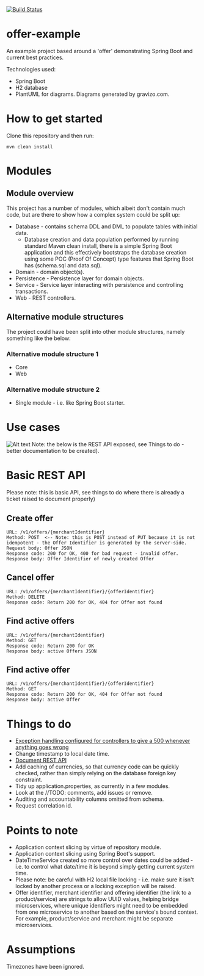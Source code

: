 [![Build Status](https://travis-ci.com/halljon/offer-example.svg?branch=master)](https://travis-ci.com/halljon/offer-example)

# offer-example
An example project based around a 'offer' demonstrating Spring Boot and current best practices.

Technologies used:
* Spring Boot
* H2 database
* PlantUML for diagrams.  Diagrams generated by gravizo.com.

# How to get started
Clone this repository and then run:

`mvn clean install`

# Modules

## Module overview
This project has a number of modules, which albeit don't contain much code, but are there to show how a complex system could be split up:

* Database - contains schema DDL and DML to populate tables with initial data.
    * Database creation and data population performed by running standard Maven clean install, there is a simple Spring Boot application and this effectively bootstraps the database creation using some POC (Proof Of Concept) type features that Spring Boot has (schema.sql and data.sql).
* Domain - domain object(s).
* Persistence - Persistence layer for domain objects.
* Service - Service layer interacting with persistence and controlling transactions.
* Web - REST controllers.

## Alternative module structures
The project could have been split into other module structures, namely something like the below:

### Alternative module structure 1
* Core
* Web

### Alternative module structure 2
* Single module - i.e. like Spring Boot starter.


# Use cases
![Alt text](https://g.gravizo.com/source/svg?https://raw.githubusercontent.com/halljon/offer-example/master/docs/use-case-overview.plantuml)
Note: the below is the REST API exposed, see Things to do - better documentation to be created).

# Basic REST API
Please note: this is basic API, see things to do where there is already a ticket raised to document properly)

## Create offer
```
URL: /v1/offers/{merchantIdentifier}
Method: POST  <-- Note: this is POST instead of PUT because it is not idempotent - the Offer Identifier is generated by the server-side.
Request body: Offer JSON
Response code: 200 for OK, 400 for bad request - invalid offer.
Response body: Offer Identifier of newly created Offer
```

## Cancel offer
```
URL: /v1/offers/{merchantIdentifier}/{offerIdentifier}  
Method: DELETE  
Response code: Return 200 for OK, 404 for Offer not found
```

## Find active offers
```
URL: /v1/offers/{merchantIdentifier}
Method: GET
Response code: Return 200 for OK
Response body: active Offers JSON
```

## Find active offer
```
URL: /v1/offers/{merchantIdentifier}/{offerIdentifier}
Method: GET
Response code: Return 200 for OK, 404 for Offer not found
Response body: active Offer
```

# Things to do 
* [Exception handling configured for controllers to give a 500 whenever anything goes wrong](https://github.com/halljon/offer-example/issues/30) 
* Change timestamp to local date time.
* [Document REST API](https://github.com/halljon/offer-example/issues/26)
* Add caching of currencies, so that currency code can be quickly checked, rather than simply relying on the database foreign key constraint.
* Tidy up application.properties, as currently in a few modules.
* Look at the //TODO: comments, add issues or remove.
* Auditing and accountability columns omitted from schema.
* Request correlation id.

# Points to note
* Application context slicing by virtue of repository module.
* Application context slicing using Spring Boot's support.
* DateTimeService created so more control over dates could be added - i.e. to control what date/time it is beyond simply getting current system time.
* Please note: be careful with H2 local file locking - i.e. make sure it isn't locked by another process or a locking exception will be raised.
* Offer identifier, merchant identifier and offering identifier (the link to a product/service) are strings to allow UUID values, helping bridge microservices, where unique identifiers might need to be embedded from one microservice to another based on the service's bound context.  For example, product/service and merchant might be separate microservices.

# Assumptions
Timezones have been ignored.
